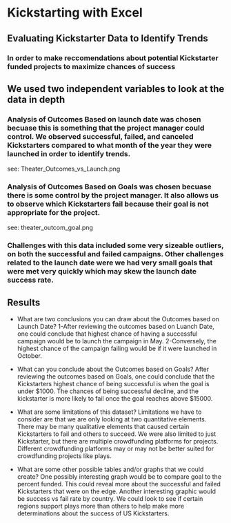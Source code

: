 # Kickstarting with Excel

## Evaluating Kickstarter Data to Identify Trends

### In order to make reccomendations about potential Kickstarter funded projects to maximize chances of success

## We used two independent variables to look at the data in depth

### Analysis of Outcomes Based on launch date was chosen becuase this is something that the project manager could control. We observed successful, failed, and canceled Kickstarters compared to what month of the year they were launched in order to identify trends.
see: Theater_Outcomes_vs_Launch.png



### Analysis of Outcomes Based on Goals was chosen becuase there is some control by the project manager. It also allows us to observe which Kickstarters fail because their goal is not appropriate for the project.

see: theater_outcom_goal.png

### Challenges with this data included some very sizeable outliers, on both the successful and failed campaigns. Other challenges related to the launch date were we had very small goals that were met very quickly which may skew the launch date success rate.

## Results

- What are two conclusions you can draw about the Outcomes based on Launch Date?
1-After reviewing the outcomes based on Luanch Date, one could conclude that highest chance of having a successful campaign would be to launch the campaign in May. 2-Conversely, the highest chance of the campaign failing would be if it were launched in October.

- What can you conclude about the Outcomes based on Goals?
After reviewing the outcomes based on Goals, one could conclude that the Kickstarters highest chance of being successful is when the goal is under $1000. The chances of being successful decline, and the kickstarter is more likely to fail once the goal reaches above $15000.


- What are some limitations of this dataset?
Limitations we have to consider are that we are only looking at two quantitative elements. There may be many qualitative elements that caused certain Kickstarters to fail and others to succeed. We were also limited to just Kickstarter, but there are multiple crowdfunding platforms for projects. Different crowdfunding platforms may or may not be better suited for crowdfunding projects like plays.
- What are some other possible tables and/or graphs that we could create?
One possibly  interesting graph would be to compare goal to the percent funded. This could reveal more about the successful and failed Kickstarters that were on the edge. Another interesting graphic would be success vs fail rate by country. We could look to see if certain regions support plays more than others to help make more determinations about the success of US Kickstarters.
